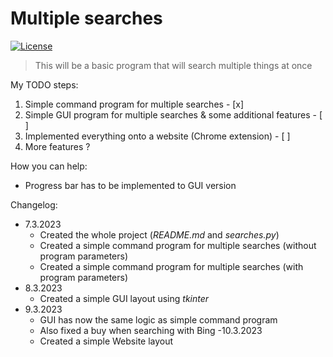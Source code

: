 # Multiple searches

[![License](https://img.shields.io/badge/License-Apache_2.0-blue.svg)](https://opensource.org/licenses/Apache-2.0)
>This will be a basic program that will search multiple things at once

My TODO steps:
1. Simple command program for multiple searches - [x]
2. Simple GUI program for multiple searches & some additional features - [ ]
3. Implemented everything onto a website (Chrome extension) - [ ]
4. More features ?

How you can help:
* Progress bar has to be implemented to GUI version

Changelog:
- 7.3.2023
    * Created the whole project (_README.md_ and _searches.py_)
    * Created a simple command program for multiple searches (without program parameters)
    * Created a simple command program for multiple searches (with program parameters)
- 8.3.2023
    * Created a simple GUI layout using _tkinter_
- 9.3.2023
    * GUI has now the same logic as simple command program
    * Also fixed a buy when searching with Bing
-10.3.2023
    * Created a simple Website layout